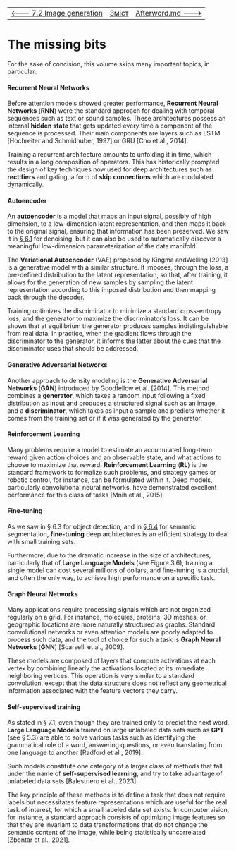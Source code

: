 |                                                           |                    |                                      |
| --------------------------------------------------------- | ------------------ | ------------------------------------ |
| [<---   7.2    Image generation](7_2_Image_generation.md) | [Зміст](README.md) | [Afterword.md    --->](Afterword.md) |

# The missing bits

For the sake of concision, this volume skips many important topics, in particular:

#### Recurrent Neural Networks

Before attention models showed greater performance, **Recurrent Neural Networks** (**RNN**) were the standard approach for dealing with temporal sequences such as text or sound samples. These architectures possess an internal **hidden state** that gets updated every time a component of the sequence is processed. Their main components are layers such as LSTM [Hochreiter and Schmidhuber, 1997] or GRU [Cho et al., 2014].

Training a recurrent architecture amounts to unfolding it in time, which results in a long composition of operators. This has historically prompted the design of key techniques now used for deep architectures such as **rectifiers** and gating, a form of **skip connections** which are modulated dynamically.

#### Autoencoder

 An **autoencoder** is a model that maps an input signal, possibly of high dimension, to a low-dimension latent representation, and then maps it back to the original signal, ensuring that information has been preserved. We saw it in [§ 6.1](6_1_Image_denoising.md) for denoising, but it can also be used to automatically discover a meaningful low-dimension parameterization of the data manifold.

The **Variational Autoencoder** (VAE) proposed by Kingma andWelling [2013] is a generative model with a similar structure. It imposes, through the loss, a pre-defined distribution to the latent representation, so that, after training, it allows for the generation of new samples by sampling the latent representation according to this imposed distribution and then mapping back through the decoder.

Training optimizes the discriminator to minimize a standard cross-entropy loss, and the generator to maximize the discriminator’s loss. It can be shown that at equilibrium the generator produces samples indistinguishable from real data. In practice, when the gradient flows through the discriminator to the generator, it informs the latter about the cues that the discriminator uses that should be addressed.

#### Generative Adversarial Networks

Another approach to density modeling is the **Generative Adversarial Networks** (**GAN**) introduced by Goodfellow et al. [2014]. This method combines a **generator**, which takes a random input following a fixed distribution as input and produces a structured signal such as an image, and a **discriminator**, which takes as input a sample and predicts whether it comes from the training set or if it was generated by the generator.

#### Reinforcement Learning

Many problems require a model to estimate an accumulated long-term reward given action choices and an observable state, and what actions to choose to maximize that reward. **Reinforcement Learning** (**RL**) is the standard framework to formalize such problems, and strategy games or robotic control, for instance, can be formulated within it. Deep models, particularly convolutional neural networks, have demonstrated 
excellent performance for this class of tasks [Mnih et al., 2015].

#### Fine-tuning

As we saw in § 6.3 for object detection, and in [§ 6.4](6_4_Semantic_segmentation.md) for semantic segmentation, **fine-tuning** deep architectures is an efficient strategy to deal with small training sets.

Furthermore, due to the dramatic increase in the size of architectures, particularly that of **Large Language Models** (see Figure 3.6), training a single model can cost several millions of dollars, and fine-tuning is a crucial, and often the only way, to achieve high performance on a specific task. 

#### Graph Neural Networks

Many applications require processing signals which are not organized regularly on a grid. For instance, molecules, proteins, 3D meshes, or geographic locations are more naturally structured as graphs. Standard convolutional networks or even attention models are poorly adapted to process such data, and the tool of choice for such a task is **Graph Neural Networks** (**GNN**) [Scarselli et al., 2009].

These models are composed of layers that compute activations at each vertex by combining linearly the activations located at its immediate neighboring vertices. This operation is very similar to a standard convolution, except that the data structure does not reflect any geometrical information associated with the feature vectors they carry.

#### Self-supervised training

As stated in § 7.1, even though they are trained only to predict the next word, **Large Language Models** trained on large unlabeled data sets such as **GPT** (see § 5.3) are able to solve various tasks such as identifying the grammatical role of a word, answering questions, or even translating from one language to another [Radford et al., 2019].

Such models constitute one category of a larger class of methods that fall under the name of **self-supervised learning**, and try to take advantage of unlabeled data sets [Balestriero et al., 2023].

The key principle of these methods is to define a task that does not require labels but necessitates feature representations which are useful for the real task of interest, for which a small labeled data set exists. In computer vision, for instance, a standard approach consists of optimizing image features so that they are invariant to data transformations that do not change the semantic content of the image, while being statistically uncorrelated [Zbontar et al., 2021].